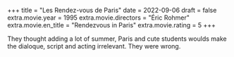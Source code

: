 +++
title = "Les Rendez-vous de Paris"
date = 2022-09-06
draft = false
extra.movie.year = 1995
extra.movie.directors = "Éric Rohmer"
extra.movie.en_title = "Rendezvous in Paris"
extra.movie.rating = 5
+++

They thought adding a lot of summer, Paris and cute students woulds make the dialoque, script and acting irrelevant. They were wrong.<!-- more -->